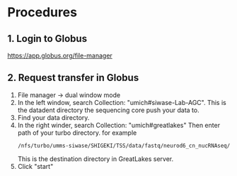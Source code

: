 # Procedures
## 1. Login to Globus
https://app.globus.org/file-manager

## 2. Request transfer in Globus
1. File manager -> dual window mode
2. In the left window, search Collection: "umich#siwase-Lab-AGC".
     This is the datadent directory the sequencing core push your data to. 
4. Find your data directory.
5. In the right winder, search Collection: "umich#greatlakes"
    Then enter path of your turbo directory. for example
    ```
    /nfs/turbo/umms-siwase/SHIGEKI/TSS/data/fastq/neurod6_cn_nucRNAseq/
    ```
    This is the destination directory in GreatLakes server. 
6. Click "start"


